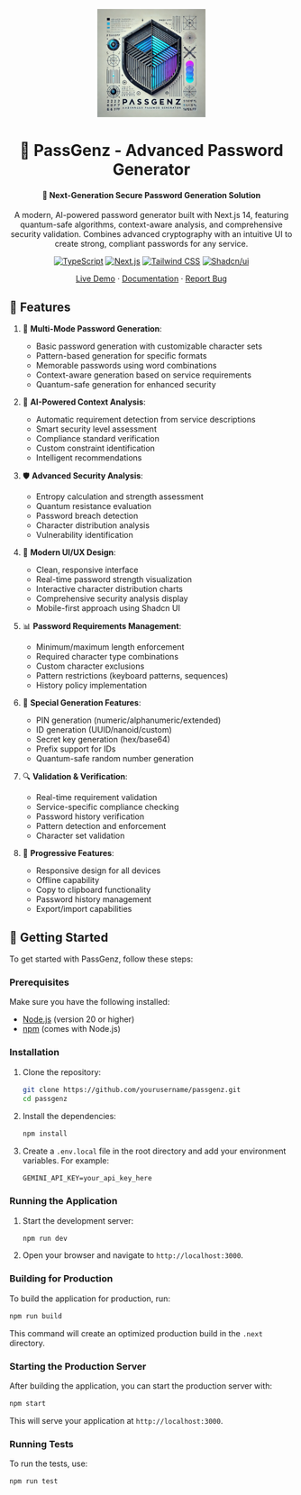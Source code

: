 <div align="center">

![passgenz](/public/images/icons/icon-192.png)

# 🔐 PassGenz - Advanced Password Generator

#### 🚀 Next-Generation Secure Password Generation Solution

A modern, AI-powered password generator built with Next.js 14, featuring quantum-safe algorithms, context-aware analysis, and comprehensive security validation. Combines advanced cryptography with an intuitive UI to create strong, compliant passwords for any service.

[![TypeScript](https://img.shields.io/badge/TypeScript-007ACC?style=flat-square&logo=typescript&logoColor=white)]()
[![Next.js](https://img.shields.io/badge/Next.js-000000?style=flat-square&logo=next.js&logoColor=white)]()
[![Tailwind CSS](https://img.shields.io/badge/Tailwind-38B2AC?style=flat-square&logo=tailwind-css&logoColor=white)]()
[![Shadcn/ui](https://img.shields.io/badge/Shadcn/ui-000000?style=flat-square&logo=shadcnui&logoColor=white)]()

[Live Demo](https://passgenz.com) · [Documentation](https://passgenz.com/docs) · [Report Bug](https://github.com/yourusername/passgenz/issues)

</div>

## 📝 Features

1. 🎯 **Multi-Mode Password Generation**:
   - Basic password generation with customizable character sets
   - Pattern-based generation for specific formats
   - Memorable passwords using word combinations
   - Context-aware generation based on service requirements
   - Quantum-safe generation for enhanced security

2. 🤖 **AI-Powered Context Analysis**:
   - Automatic requirement detection from service descriptions
   - Smart security level assessment
   - Compliance standard verification
   - Custom constraint identification
   - Intelligent recommendations

3. 🛡️ **Advanced Security Analysis**:
   - Entropy calculation and strength assessment
   - Quantum resistance evaluation
   - Password breach detection
   - Character distribution analysis
   - Vulnerability identification

4. 🎨 **Modern UI/UX Design**:
   - Clean, responsive interface
   - Real-time password strength visualization
   - Interactive character distribution charts
   - Comprehensive security analysis display
   - Mobile-first approach using Shadcn UI

5. 📊 **Password Requirements Management**:
   - Minimum/maximum length enforcement
   - Required character type combinations
   - Custom character exclusions
   - Pattern restrictions (keyboard patterns, sequences)
   - History policy implementation

6. 💫 **Special Generation Features**:
   - PIN generation (numeric/alphanumeric/extended)
   - ID generation (UUID/nanoid/custom)
   - Secret key generation (hex/base64)
   - Prefix support for IDs
   - Quantum-safe random number generation

7. 🔍 **Validation & Verification**:
   - Real-time requirement validation
   - Service-specific compliance checking
   - Password history verification
   - Pattern detection and enforcement
   - Character set validation

8. 📱 **Progressive Features**:
   - Responsive design for all devices
   - Offline capability
   - Copy to clipboard functionality
   - Password history management
   - Export/import capabilities

## 🚀 Getting Started

To get started with PassGenz, follow these steps:

### Prerequisites

Make sure you have the following installed:

- [Node.js](https://nodejs.org/) (version 20 or higher)
- [npm](https://www.npmjs.com/) (comes with Node.js)

### Installation

1. Clone the repository:

   ```bash
   git clone https://github.com/yourusername/passgenz.git
   cd passgenz
   ```

2. Install the dependencies:

   ```bash
   npm install
   ```

3. Create a `.env.local` file in the root directory and add your environment variables. For example:

   ```plaintext
   GEMINI_API_KEY=your_api_key_here
   ```

### Running the Application

1. Start the development server:

   ```bash
   npm run dev
   ```

2. Open your browser and navigate to `http://localhost:3000`.

### Building for Production

To build the application for production, run:

```bash
npm run build
```

This command will create an optimized production build in the `.next` directory.

### Starting the Production Server

After building the application, you can start the production server with:

```bash
npm start
```

This will serve your application at `http://localhost:3000`.

### Running Tests

To run the tests, use:

```bash
npm run test
```
